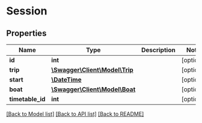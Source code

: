 # Session

## Properties
Name | Type | Description | Notes
------------ | ------------- | ------------- | -------------
**id** | **int** |  | [optional] 
**trip** | [**\Swagger\Client\Model\Trip**](Trip.md) |  | [optional] 
**start** | [**\DateTime**](Date.md) |  | [optional] 
**boat** | [**\Swagger\Client\Model\Boat**](Boat.md) |  | [optional] 
**timetable_id** | **int** |  | [optional] 

[[Back to Model list]](../README.md#documentation-for-models) [[Back to API list]](../README.md#documentation-for-api-endpoints) [[Back to README]](../README.md)


